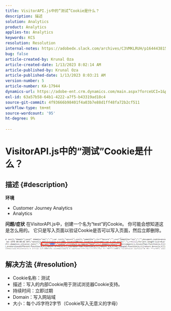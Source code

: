 ```yaml
---
title: VisitorAPI.js中的“测试”Cookie是什么？
description: 描述
solution: Analytics
product: Analytics
applies-to: Analytics
keywords: KCS
resolution: Resolution
internal-notes: https://adobedx.slack.com/archives/C3VMKLRUH/p1644438152582239
bug: false
article-created-by: Krunal Oza
article-created-date: 1/13/2023 8:02:14 AM
article-published-by: Krunal Oza
article-published-date: 1/13/2023 8:03:21 AM
version-number: 5
article-number: KA-17944
dynamics-url: https://adobe-ent.crm.dynamics.com/main.aspx?forceUCI=1&pagetype=entityrecord&etn=knowledgearticle&id=0b407392-1893-ed11-aad1-6045bd006793
exl-id: 63a57b58-64b1-4222-a7f5-b43319ad18c4
source-git-commit: 4f93666b98401f4a03b7e88d1ff48fa72b2cf511
workflow-type: tm+mt
source-wordcount: '95'
ht-degree: 9%

---
```


# VisitorAPI.js中的“测试”Cookie是什么？

## 描述 {#description}

<b>环境</b>
- Customer Journey Analytics
- Analytics



<b>问题/症状</b>
在VisitorAPI.js中，创建一个名为“test”的Cookie。 你可能会想知道这是怎么用的。 它只是写入页面以验证Cookie是否可以写入页面，然后立即删除。

![](assets/___0c407392-1893-ed11-aad1-6045bd006793___.png)


## 解决方法 {#resolution}


- Cookie名称：测试
- 描述：写入的内部Cookie用于测试浏览器Cookie支持。
- 持续时间：立即过期
- Domain：写入网站域
- 大小：每个JS字符2字节（Cookie写入无意义的字母）
